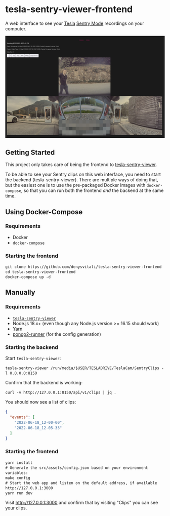# tesla-sentry-viewer-frontend

A web interface to see your [Tesla](https://www.tesla.com/) [Sentry Mode](https://www.tesla.com/ownersmanual/model3/en_us/GUID-3C7A4D8B-2904-4093-9841-35596A110DE7.html) recordings on your computer.

![Viewing a single clip](./docs/example.jpg)

## Getting Started

This project only takes care of being the frontend to [tesla-sentry-viewer](https://github.com/denysvitali/testla-sentry-viewer).

To be able to see your Sentry clips on this web interface, you need to start the backend (tesla-sentry-viewer). There are multiple ways of doing that, but the easiest one is to use the pre-packaged Docker Images with `docker-compose`, so that you can run both the frontend _and_ the backend at the same time.

## Using Docker-Compose

### Requirements

- Docker
- `docker-compose`

### Starting the frontend

```shell
git clone https://github.com/denysvitali/tesla-sentry-viewer-frontend
cd tesla-sentry-viewer-frontend
docker-compose up -d
```


## Manually

### Requirements

- [`tesla-sentry-viewer`](https://github.com/denysvitali/tesla-sentry-viewer)
- Node.js 18.x+ (even though any Node.js version >= 16.15 should work)
- [Yarn](https://github.com/yarnpkg/yarn)
- [pongo2-runner](https://github.com/swisscom/pongo2-runner) (for the config generation)

### Starting the backend

Start `tesla-sentry-viewer`:

```shell
tesla-sentry-viewer /run/media/$USER/TESLADRIVE/TeslaCam/SentryClips -l 0.0.0.0:8150
```

Confirm that the backend is working:

```
curl -v http://127.0.0.1:8150/api/v1/clips | jq .
```

You should now see a list of clips:

```json
{
  "events": [
    "2022-06-18_12-00-00",
    "2022-06-18_12-05-33"
  ]
}
```

### Starting the frontend

```shell
yarn install
# Generate the src/assets/config.json based on your environment variables:
make config
# Start the web app and listen on the default address, if available http://127.0.0.1:3000
yarn run dev
```

Visit http://127.0.0.1:3000 and confirm that by visiting "Clips" you can see your clips.
